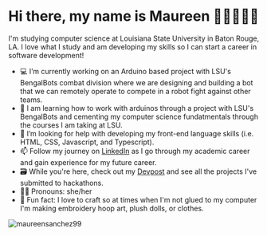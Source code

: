 # Hi there, my name is Maureen 👋🏽👩🏽‍💻

I'm studying computer science at Louisiana State University in Baton Rouge, LA. I love what I study and am developing my skills so I can start a career in software development!  

- 💻 I’m currently working on an Arduino based project with LSU's BengalBots combat division where we are designing and building a bot that we can remotely operate to compete in a robot fight against other teams. 
- 🤖 I am learning how to work with arduinos through a project with LSU's BengalBots and cementing my computer science fundatmentals through the courses I am taking at LSU.  
- 🌱 I’m looking for help with developing my front-end language skills (i.e. HTML, CSS, Javascript, and Typescript).
- 📫 Follow my journey on <a href="https://www.linkedin.com/in/maureen-sanchez/">LinkedIn</a> as I go through my academic career and gain experience for my future career.
- 🗃️ While you're here, check out my <a href="https://devpost.com/maureensanchez99">Devpost</a> and see all the projects I've submitted to hackathons. 
- 👩🏽 Pronouns: she/her 
- 🧵 Fun fact: I love to craft so at times when I'm not glued to my computer I'm making embroidery hoop art, plush dolls, or clothes.

<p><img align="left" src="https://github-readme-stats.vercel.app/api/top-langs?username=maureensanchez99&show_icons=true&locale=en&layout=compact" alt="maureensanchez99" /></p>
